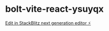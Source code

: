 # bolt-vite-react-ysuyqx

[Edit in StackBlitz next generation editor ⚡️](https://stackblitz.com/~/github.com/HridayJain01/bolt-vite-react-ysuyqx)